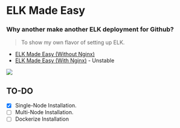# ELK Made Easy

### Why another make another ELK deployment for Github?
> To show my own flavor of setting up ELK.

- [ELK Made Easy (Without Nginx)](elkmadeeasy.sh)
- [ELK Made Easy (With Nginx)](/elkmadeeasy-with-nginx.sh) - Unstable

![](https://www.wpclipart.com/animals/E/cartoon_elk.png)

## TO-DO
- [X] Single-Node Installation.
- [ ] Multi-Node Installation.
- [ ] Dockerize Installation
